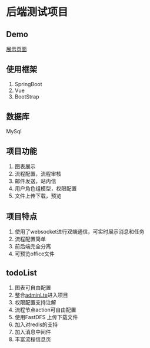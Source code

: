 # 后端测试项目


## Demo
[展示页面](http://layle.cn)
## 使用框架
1. SpringBoot
2. Vue
3. BootStrap

## 数据库
MySql

## 项目功能
1. 图表展示
2. 流程配置，流程审核
3. 邮件发送，站内信
4. 用户角色组模型，权限配置
5. 文件上传下载，预览


## 项目特点

1. 使用了websocket进行双端通信，可实时展示消息和任务
2. 流程配置简单
3. 前后端完全分离
4. 可预览office文件

## todoList

1. 图表可自由配置
2. 整合[adminLte](https://adminlte.io/themes/AdminLTE/)进入项目
3. 权限配置支持注解
4. 流程节点action可自由配置
5. 使用FastDFS 上传下载文件
6. 加入对redis的支持
7. 加入消息中间件
8. 丰富流程信息页